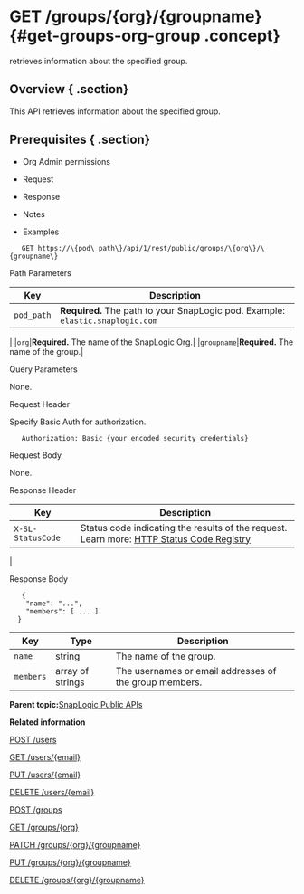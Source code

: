 # GET /groups/\{org\}/\{groupname\} {#get-groups-org-group .concept}

retrieves information about the specified group.

## Overview { .section}

This API retrieves information about the specified group.

## Prerequisites { .section}

-   Org Admin permissions

-   Request
-   Response
-   Notes
-   Examples

``` {#codeblock-endpoint .normalize-space .lang-uri}
   GET https://\{pod\_path\}/api/1/rest/public/groups/\{org\}/\{groupname\}

```

Path Parameters

|Key|Description|
|---|-----------|
|`pod_path`|**Required.** The path to your SnapLogic pod. Example: `elastic.snaplogic.com`

|
|`org`|**Required.** The name of the SnapLogic Org.|
|`groupname`|**Required.** The name of the group.|

Query Parameters

None.

Request Header

Specify Basic Auth for authorization.

``` {#d73e705 .normalize-space}
   Authorization: Basic {your_encoded_security_credentials}

```

Request Body

None.

Response Header

|Key|Description|
|---|-----------|
|`X-SL-StatusCode`|Status code indicating the results of the request. Learn more: [HTTP Status Code Registry](https://www.iana.org/assignments/http-status-codes/http-status-codes.xhtml)

|

Response Body

``` { .normalize-space .lang-json}
   {
    "name": "...",
    "members": [ ... ]
  }

```

|Key|Type|Description|
|---|----|-----------|
|`name`|string|The name of the group.|
|`members`|array of strings|The usernames or email addresses of the group members.|

**Parent topic:**[SnapLogic Public APIs](../public-apis/public-apis.md)

**Related information**  


[POST /users](../public-apis/post-users.md)

[GET /users/\{email\}](../public-apis/get-users-email.md)

[PUT /users/\{email\}](../public-apis/put-users-email.md)

[DELETE /users/\{email\}](../public-apis/delete-users-email.md)

[POST /groups](../public-apis/post-groups.md)

[GET /groups/\{org\}](../public-apis/get-groups-org.md)

[PATCH /groups/\{org\}/\{groupname\}](../public-apis/patch-groups-org-group.md)

[PUT /groups/\{org\}/\{groupname\}](../public-apis/put-groups-org-group.md)

[DELETE /groups/\{org\}/\{groupname\}](../public-apis/delete-groups-org-group.md)

